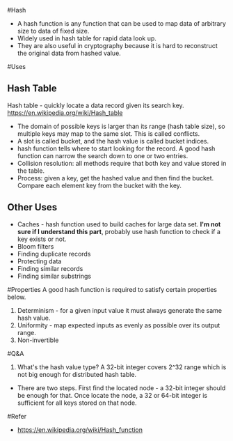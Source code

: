 
#Hash
* A hash function is any function that can be used to map data of arbitrary size to data of fixed size. 
* Widely used in hash table for rapid data look up.
* They are also useful in cryptography because it is hard to reconstruct the original data from hashed value.

#Uses
## Hash Table
Hash table - quickly locate a data record given its search key. https://en.wikipedia.org/wiki/Hash_table
* The domain of possible keys is larger than its range (hash table size), so multiple keys may map to the same slot. This is called conflicts.
* A slot is called bucket, and the hash value is called bucket indices.
* hash function tells where to start looking for the record. A good hash function can narrow the search down to one or two entries.
* Collision resolution: all methods require that both key and value stored in the table.
* Process: given a key, get the hashed value and then find the bucket. Compare each element key from the bucket with the key.

## Other Uses
* Caches - hash function used to build caches for large data set. **I'm not sure if I understand this part**, probably use hash function to check if a key exists or not.
* Bloom filters
* Finding duplicate records
* Protecting data
* Finding similar records
* Finding similar substrings

#Properties
A good hash function is required to satisfy certain properties below.

1. Determinism - for a given input value it must always generate the same hash value.
2. Uniformity - map expected inputs as evenly as possible over its output range.
3. Non-invertible

#Q&A
1. What's the hash value type? A 32-bit integer covers 2^32 range which is not big enough for distributed hash table.
  * There are two steps. First find the located node - a 32-bit integer should be enough for that. Once locate the node, a 32 or 64-bit integer is sufficient for all keys stored on that node.

#Refer
* https://en.wikipedia.org/wiki/Hash_function
